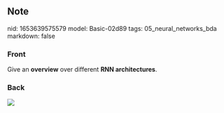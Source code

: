 ## Note
nid: 1653639575579
model: Basic-02d89
tags: 05_neural_networks_bda
markdown: false

### Front
Give an <b>overview</b> over different <b>RNN architectures</b>.

### Back
<img src="diags.jpeg">
